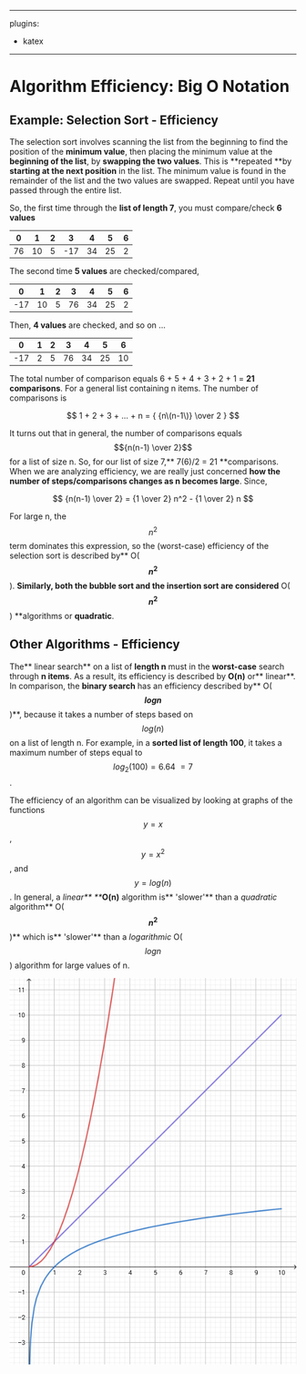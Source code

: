 

---
plugins:
  - katex

---

# Algorithm Efficiency:  Big O Notation

## Example:  Selection Sort - Efficiency

The selection sort involves scanning the list from the beginning to find the position of the **minimum value**, then placing the minimum value at the **beginning of the list**, by **swapping the two values**. This is **repeated **by **starting at the next position** in the list. The minimum value is found in the remainder of the list and the two values are swapped. Repeat until you have passed through the entire list.

So, the first time through the **list of length 7**, you must compare/check **6 values**

| 0 | 1 | 2 | 3 | 4 | 5 | 6 |
| :---: | :---: | :---: | :---: | :---: | :---: | :---: |
| 76 | 10 | 5 | -17 | 34 | 25 | 2 |

The second time **5 values** are checked/compared,

| 0 | 1 | 2 | 3 | 4 | 5 | 6 |
| :---: | :---: | :---: | :---: | :---: | :---: | :---: |
| -17 | 10 | 5 | 76 | 34 | 25 | 2 |

Then, **4 values** are checked, and so on ...

| 0 | 1 | 2 | 3 | 4 | 5 | 6 |
| :---: | :---: | :---: | :---: | :---: | :---: | :---: |
| -17 | 2 | 5 | 76 | 34 | 25 | 10 |

The total number of comparison equals 6 + 5 + 4 + 3 + 2 + 1 = **21 comparisons**. For a general list containing n items. The number of comparisons is

$$ 1 + 2 + 3 + ... + n = { {n\(n-1\)} \over 2 } $$

It turns out that in general, the number of comparisons equals $${n(n-1) \over 2}$$ for a list of size n. So, for our list of size 7,** 7\(6\)/2 = 21 **comparisons. When we are analyzing efficiency, we are really just concerned **how the number of steps/comparisons changes as n becomes large**. Since,


$$
{n(n-1) \over 2} = {1 \over 2} n^2 - {1 \over 2} n
$$


For large n, the $$n^2$$ term dominates this expression, so the \(worst-case\) efficiency of the selection sort is described by** O\(**$$n^2$$**\). **Similarly, both the **bubble sort and the insertion sort** are considered** O\(**$$n^2$$**\) **algorithms or **quadratic**.

## Other Algorithms - Efficiency

The** linear search** on a list of **length n** must in the **worst-case** search through **n items**.  As a result, its efficiency is described by **O\(n\)** or** linear**.  In comparison, the **binary search** has an efficiency described by** O\(**$$logn$$**\)**, because it takes a number of steps based on $$log(n)$$ on a list of length n.  For example, in a **sorted list of length 100**, it takes a maximum number of steps equal to $$log_2 (100) = 6.64 ~= 7$$.

The efficiency of an algorithm can be visualized by looking at graphs of the functions $$y=x$$, $$y=x^2$$, and $$y=log(n)$$.  In general, a _linear** **_**O\(n\)** algorithm is** 'slower'** than a _quadratic_ algorithm** O\(**$$n^2$$**\)** which is** 'slower'** than a _logarithmic_ O\($$logn$$\) algorithm for large values of n.

![](/assets/algorithmEfficiency.png)

